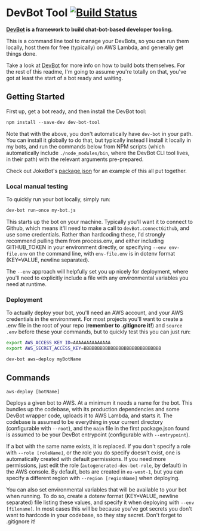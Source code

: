 # DevBot Tool [![Build Status](https://travis-ci.org/pimterry/dev-bot-tool.png)](https://travis-ci.org/pimterry/dev-bot-tool)

**[DevBot](https://github.com/pimterry/dev-bot) is a framework to build chat-bot-based developer tooling.**

This is a command line tool to manage your DevBots, so you can run them locally, host them for free (typically) on AWS Lambda, and generally get things done.

Take a look at [DevBot](https://github.com/pimterry/dev-bot) for more info on how to build bots themselves. For the rest of this readme, I'm going to assume you're totally on that, you've got at least the start of a bot ready and waiting.

## Getting Started

First up, get a bot ready, and then install the DevBot tool:

```javascript
npm install --save-dev dev-bot-tool
```

Note that with the above, you don't automatically have `dev-bot` in your path. You can install it globally to do that, but typically instead I install it locally in my bots, and run the commands below from NPM scripts (which automatically include `./node_modules/bin`, where the DevBot CLI tool lives, in their path) with the relevant arguments pre-prepared.

Check out JokeBot's [package.json](https://github.com/jokebot/jokebot/blob/master/package.json) for an example of this all put together.

### Local manual testing

To quickly run your bot locally, simply run:

```bash
dev-bot run-once my-bot.js
```

This starts up the bot on your machine. Typically you'll want it to connect to Github, which means it'll need to make a call to `devBot.connectGithub`, and use some credentials. Rather than hardcoding these, I'd strongly recommend pulling them from process.env, and either including GITHUB_TOKEN in your environment directly, or specifying `--env env-file.env` on the command line, with `env-file.env` is in dotenv format (KEY=VALUE, newline separated).

The `--env` approach will helpfully set you up nicely for deployment, where you'll need to explicitly include a file with any environmental variables you need at runtime.

### Deployment

To actually deploy your bot, you'll need an AWS account, and your AWS credentials in the environment. For most projects you'll want to create a .env file in the root of your repo (**remember to .gitignore it!**) and `source .env` before these your commands, but to quickly test this you can just run:

```bash
export AWS_ACCESS_KEY_ID=AAAAAAAAAAAAAA
export AWS_SECRET_ACCESS_KEY=BBBBBBBBBBBBBBBBBBBBBBBBBBBBB

dev-bot aws-deploy myBotName
```

## Commands

`aws-deploy [botName]`

Deploys a given bot to AWS. At a minimum it needs a name for the bot. This bundles up the codebase, with its production dependencies and some DevBot wrapper code, uploads it to AWS Lambda, and starts it. The codebase is assumed to be everything in your current directory (configurable with `--root`), and the `main` file in the first package.json found is assumed to be your DevBot entrypoint (configurable with `--entrypoint`).

If a bot with the same name exists, it is replaced. If you don't specify a role with `--role [roleName]`, or the role you do specify doesn't exist, one is automatically created with default permissions. If you need more permissions, just edit the role (`autogenerated-dev-bot-role`, by default) in the AWS console. By default, bots are created in `eu-west-1`, but you can specify a different region with `--region [regionName]` when deploying.

You can also set environmental variables that will be available to your bot when running. To do so, create a dotenv format (KEY=VALUE, newline separated) file listing these values, and specify it when deploying with `--env [filename]`. In most cases this will be because you've got secrets you don't want to hardcode in your codebase, so they stay secret. Don't forget to .gitignore it!
